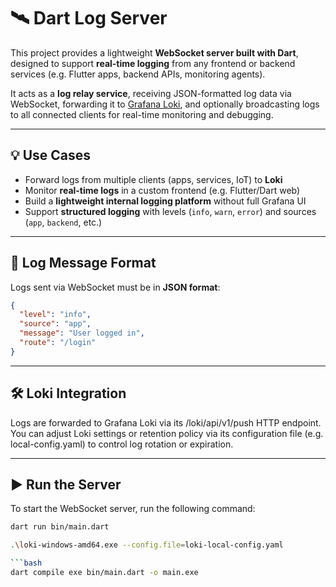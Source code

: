 # 🛰️ Dart Log Server

This project provides a lightweight **WebSocket server built with Dart**, designed to support **real-time logging** from any frontend or backend services (e.g. Flutter apps, backend APIs, monitoring agents).

It acts as a **log relay service**, receiving JSON-formatted log data via WebSocket, forwarding it to [Grafana Loki](https://grafana.com/oss/loki/), and optionally broadcasting logs to all connected clients for real-time monitoring and debugging.

---

## 💡 Use Cases

- Forward logs from multiple clients (apps, services, IoT) to **Loki**
- Monitor **real-time logs** in a custom frontend (e.g. Flutter/Dart web)
- Build a **lightweight internal logging platform** without full Grafana UI
- Support **structured logging** with levels (`info`, `warn`, `error`) and sources (`app`, `backend`, etc.)

---

## 🔗 Log Message Format

Logs sent via WebSocket must be in **JSON format**:

```json
{
  "level": "info",
  "source": "app",
  "message": "User logged in",
  "route": "/login"
}
```
---

## 🛠️ Loki Integration

Logs are forwarded to Grafana Loki via its /loki/api/v1/push HTTP endpoint. You can adjust Loki settings or retention policy via its configuration file (e.g. local-config.yaml) to control log rotation or expiration.

---

## ▶️ Run the Server

To start the WebSocket server, run the following command:

```bash
dart run bin/main.dart

.\loki-windows-amd64.exe --config.file=loki-local-config.yaml

```bash
dart compile exe bin/main.dart -o main.exe
